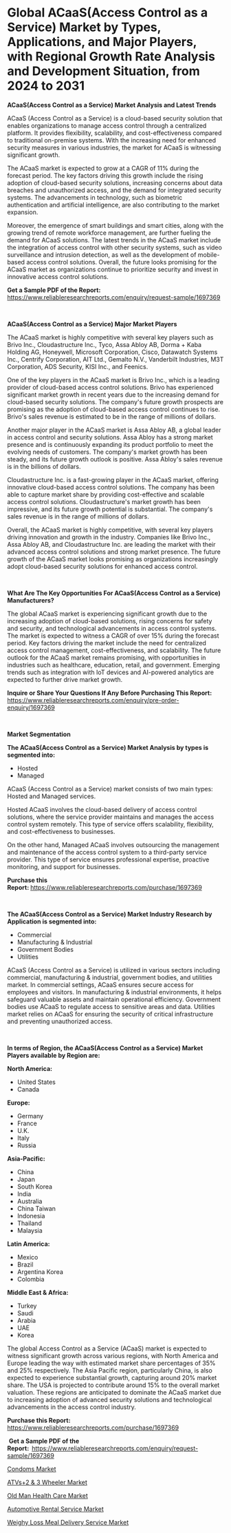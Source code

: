 <p><h1>Global ACaaS(Access Control as a Service) Market by Types, Applications, and Major Players, with Regional Growth Rate Analysis and Development Situation, from 2024 to 2031</h1></p><p><strong>ACaaS(Access Control as a Service) Market Analysis and Latest Trends</strong></p>
<p><p>ACaaS (Access Control as a Service) is a cloud-based security solution that enables organizations to manage access control through a centralized platform. It provides flexibility, scalability, and cost-effectiveness compared to traditional on-premise systems. With the increasing need for enhanced security measures in various industries, the market for ACaaS is witnessing significant growth.</p><p>The ACaaS market is expected to grow at a CAGR of 11% during the forecast period. The key factors driving this growth include the rising adoption of cloud-based security solutions, increasing concerns about data breaches and unauthorized access, and the demand for integrated security systems. The advancements in technology, such as biometric authentication and artificial intelligence, are also contributing to the market expansion.</p><p>Moreover, the emergence of smart buildings and smart cities, along with the growing trend of remote workforce management, are further fueling the demand for ACaaS solutions. The latest trends in the ACaaS market include the integration of access control with other security systems, such as video surveillance and intrusion detection, as well as the development of mobile-based access control solutions. Overall, the future looks promising for the ACaaS market as organizations continue to prioritize security and invest in innovative access control solutions.</p></p>
<p><strong>Get a Sample PDF of the Report:&nbsp;</strong> <a href="https://www.reliableresearchreports.com/enquiry/request-sample/1697369">https://www.reliableresearchreports.com/enquiry/request-sample/1697369</a></p>
<p>&nbsp;</p>
<p><strong>ACaaS(Access Control as a Service) Major Market Players</strong></p>
<p><p>The ACaaS market is highly competitive with several key players such as Brivo Inc., Cloudastructure Inc., Tyco, Assa Abloy AB, Dorma + Kaba Holding AG, Honeywell, Microsoft Corporation, Cisco, Datawatch Systems Inc., Centrify Corporation, AIT Ltd., Gemalto N.V., Vanderbilt Industries, M3T Corporation, ADS Security, KISI Inc., and Feenics. </p><p>One of the key players in the ACaaS market is Brivo Inc., which is a leading provider of cloud-based access control solutions. Brivo has experienced significant market growth in recent years due to the increasing demand for cloud-based security solutions. The company's future growth prospects are promising as the adoption of cloud-based access control continues to rise. Brivo's sales revenue is estimated to be in the range of millions of dollars.</p><p>Another major player in the ACaaS market is Assa Abloy AB, a global leader in access control and security solutions. Assa Abloy has a strong market presence and is continuously expanding its product portfolio to meet the evolving needs of customers. The company's market growth has been steady, and its future growth outlook is positive. Assa Abloy's sales revenue is in the billions of dollars.</p><p>Cloudastructure Inc. is a fast-growing player in the ACaaS market, offering innovative cloud-based access control solutions. The company has been able to capture market share by providing cost-effective and scalable access control solutions. Cloudastructure's market growth has been impressive, and its future growth potential is substantial. The company's sales revenue is in the range of millions of dollars.</p><p>Overall, the ACaaS market is highly competitive, with several key players driving innovation and growth in the industry. Companies like Brivo Inc., Assa Abloy AB, and Cloudastructure Inc. are leading the market with their advanced access control solutions and strong market presence. The future growth of the ACaaS market looks promising as organizations increasingly adopt cloud-based security solutions for enhanced access control.</p></p>
<p>&nbsp;</p>
<p><strong>What Are The Key Opportunities For ACaaS(Access Control as a Service) Manufacturers?</strong></p>
<p><p>The global ACaaS market is experiencing significant growth due to the increasing adoption of cloud-based solutions, rising concerns for safety and security, and technological advancements in access control systems. The market is expected to witness a CAGR of over 15% during the forecast period. Key factors driving the market include the need for centralized access control management, cost-effectiveness, and scalability. The future outlook for the ACaaS market remains promising, with opportunities in industries such as healthcare, education, retail, and government. Emerging trends such as integration with IoT devices and AI-powered analytics are expected to further drive market growth.</p></p>
<p><strong>Inquire or Share Your Questions If Any Before Purchasing This Report:</strong> <a href="https://www.reliableresearchreports.com/enquiry/pre-order-enquiry/1697369">https://www.reliableresearchreports.com/enquiry/pre-order-enquiry/1697369</a></p>
<p>&nbsp;</p>
<p><strong>Market Segmentation</strong></p>
<p><strong>The ACaaS(Access Control as a Service) Market Analysis by types is segmented into:</strong></p>
<p><ul><li>Hosted</li><li>Managed</li></ul></p>
<p><p>ACaaS (Access Control as a Service) market consists of two main types: Hosted and Managed services. </p><p>Hosted ACaaS involves the cloud-based delivery of access control solutions, where the service provider maintains and manages the access control system remotely. This type of service offers scalability, flexibility, and cost-effectiveness to businesses.</p><p>On the other hand, Managed ACaaS involves outsourcing the management and maintenance of the access control system to a third-party service provider. This type of service ensures professional expertise, proactive monitoring, and support for businesses.</p></p>
<p><strong>Purchase this Report:&nbsp;</strong><a href="https://www.reliableresearchreports.com/purchase/1697369">https://www.reliableresearchreports.com/purchase/1697369</a></p>
<p>&nbsp;</p>
<p><strong>The ACaaS(Access Control as a Service) Market Industry Research by Application is segmented into:</strong></p>
<p><ul><li>Commercial</li><li>Manufacturing & Industrial</li><li>Government Bodies</li><li>Utilities</li></ul></p>
<p><p>ACaaS (Access Control as a Service) is utilized in various sectors including commercial, manufacturing & industrial, government bodies, and utilities market. In commercial settings, ACaaS ensures secure access for employees and visitors. In manufacturing & industrial environments, it helps safeguard valuable assets and maintain operational efficiency. Government bodies use ACaaS to regulate access to sensitive areas and data. Utilities market relies on ACaaS for ensuring the security of critical infrastructure and preventing unauthorized access.</p></p>
<p>&nbsp;</p>
<p><strong>In terms of Region, the ACaaS(Access Control as a Service) Market Players available by Region are:</strong></p>
<p>
    <p> <strong> North America: </strong>
        <ul>
            <li>United States</li>
            <li>Canada</li>
        </ul>
        </p> 
    <p> <strong> Europe: </strong>
        <ul>
            <li>Germany</li>
            <li>France</li>
            <li>U.K.</li>
            <li>Italy</li>
            <li>Russia</li>
        </ul>
        </p> 
    <p> <strong> Asia-Pacific: </strong>
        <ul>
            <li>China</li>
            <li>Japan</li>
            <li>South Korea</li>
            <li>India</li>
            <li>Australia</li>
            <li>China Taiwan</li>
            <li>Indonesia</li>
            <li>Thailand</li>
            <li>Malaysia</li>
        </ul>
        </p> 
    <p> <strong> Latin America: </strong>
        <ul>
            <li>Mexico</li>
            <li>Brazil</li>
            <li>Argentina Korea</li>
            <li>Colombia</li>
        </ul>
        </p> 
    <p> <strong> Middle East & Africa: </strong>
        <ul>
            <li>Turkey</li>
            <li>Saudi</li>
            <li>Arabia</li>
            <li>UAE</li>
            <li>Korea</li>
        </ul>
    </p>
    </p>
<p><p>The global Access Control as a Service (ACaaS) market is expected to witness significant growth across various regions, with North America and Europe leading the way with estimated market share percentages of 35% and 25% respectively. The Asia Pacific region, particularly China, is also expected to experience substantial growth, capturing around 20% market share. The USA is projected to contribute around 15% to the overall market valuation. These regions are anticipated to dominate the ACaaS market due to increasing adoption of advanced security solutions and technological advancements in the access control industry.</p></p>
<p><strong>Purchase this Report: </strong><a href="https://www.reliableresearchreports.com/purchase/1697369">https://www.reliableresearchreports.com/purchase/1697369</a></p>
<p>&nbsp;<strong>Get a Sample PDF of the Report:&nbsp;&nbsp;</strong><a href="https://www.reliableresearchreports.com/enquiry/request-sample/1697369">https://www.reliableresearchreports.com/enquiry/request-sample/1697369</a></p>
<p><strong></strong></p>
<p><p><a href="https://github.com/zjyglelu/Market-Research-Report-List-1/blob/main/condoms-market.md">Condoms Market</a></p><p><a href="https://github.com/mbisetmhermsr/Market-Research-Report-List-1/blob/main/atvs2-3-wheeler-market.md">ATVs+2 & 3 Wheeler Market</a></p><p><a href="https://medium.com/@emmyrolfson1925/old-man-health-care-market-trends-and-market-analysis-forecasted-for-period-2024-2031-1c317591862b">Old Man Health Care Market</a></p><p><a href="https://medium.com/@emmyrolfson1925/automotive-rental-service-market-trends-and-market-analysis-forecasted-for-period-2024-2031-51c760d13d12">Automotive Rental Service Market</a></p><p><a href="https://medium.com/@emmyrolfson1925/weighy-loss-meal-delivery-service-market-insights-into-market-cagr-market-trends-and-growth-d62aac53fea8">Weighy Loss Meal Delivery Service Market</a></p></p>